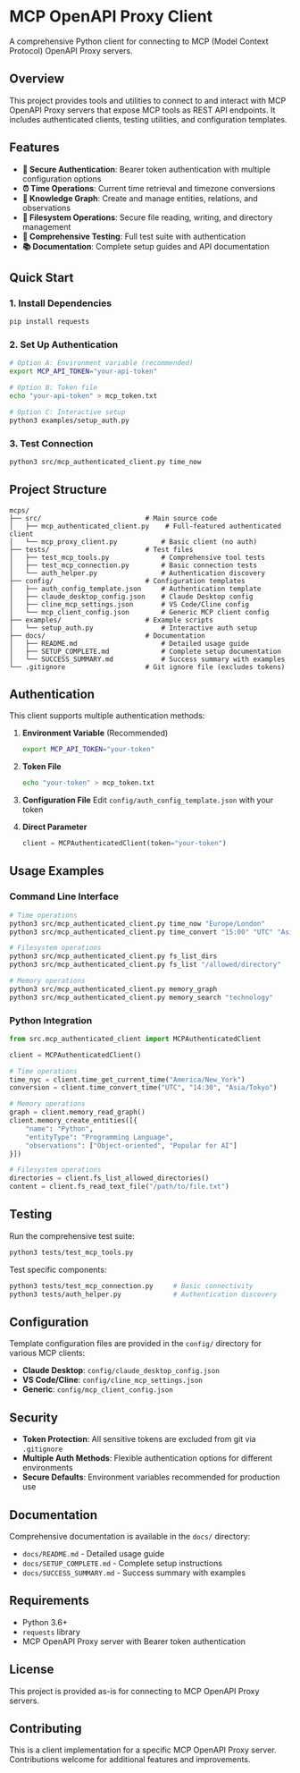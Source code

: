 # MCP OpenAPI Proxy Client

A comprehensive Python client for connecting to MCP (Model Context Protocol) OpenAPI Proxy servers.

## Overview

This project provides tools and utilities to connect to and interact with MCP OpenAPI Proxy servers that expose MCP tools as REST API endpoints. It includes authenticated clients, testing utilities, and configuration templates.

## Features

- **🔐 Secure Authentication**: Bearer token authentication with multiple configuration options
- **⏰ Time Operations**: Current time retrieval and timezone conversions
- **🧠 Knowledge Graph**: Create and manage entities, relations, and observations
- **📁 Filesystem Operations**: Secure file reading, writing, and directory management
- **🧪 Comprehensive Testing**: Full test suite with authentication
- **📚 Documentation**: Complete setup guides and API documentation

## Quick Start

### 1. Install Dependencies
```bash
pip install requests
```

### 2. Set Up Authentication
```bash
# Option A: Environment variable (recommended)
export MCP_API_TOKEN="your-api-token"

# Option B: Token file
echo "your-api-token" > mcp_token.txt

# Option C: Interactive setup
python3 examples/setup_auth.py
```

### 3. Test Connection
```bash
python3 src/mcp_authenticated_client.py time_now
```

## Project Structure

```
mcps/
├── src/                          # Main source code
│   ├── mcp_authenticated_client.py    # Full-featured authenticated client
│   └── mcp_proxy_client.py           # Basic client (no auth)
├── tests/                        # Test files
│   ├── test_mcp_tools.py             # Comprehensive tool tests
│   ├── test_mcp_connection.py        # Basic connection tests
│   └── auth_helper.py                # Authentication discovery
├── config/                       # Configuration templates
│   ├── auth_config_template.json     # Authentication template
│   ├── claude_desktop_config.json    # Claude Desktop config
│   ├── cline_mcp_settings.json       # VS Code/Cline config
│   └── mcp_client_config.json        # Generic MCP client config
├── examples/                     # Example scripts
│   └── setup_auth.py                 # Interactive auth setup
├── docs/                         # Documentation
│   ├── README.md                     # Detailed usage guide
│   ├── SETUP_COMPLETE.md             # Complete setup documentation
│   └── SUCCESS_SUMMARY.md            # Success summary with examples
└── .gitignore                    # Git ignore file (excludes tokens)
```

## Authentication

This client supports multiple authentication methods:

1. **Environment Variable** (Recommended)
   ```bash
   export MCP_API_TOKEN="your-token"
   ```

2. **Token File**
   ```bash
   echo "your-token" > mcp_token.txt
   ```

3. **Configuration File**
   Edit `config/auth_config_template.json` with your token

4. **Direct Parameter**
   ```python
   client = MCPAuthenticatedClient(token="your-token")
   ```

## Usage Examples

### Command Line Interface
```bash
# Time operations
python3 src/mcp_authenticated_client.py time_now "Europe/London"
python3 src/mcp_authenticated_client.py time_convert "15:00" "UTC" "Asia/Tokyo"

# Filesystem operations
python3 src/mcp_authenticated_client.py fs_list_dirs
python3 src/mcp_authenticated_client.py fs_list "/allowed/directory"

# Memory operations
python3 src/mcp_authenticated_client.py memory_graph
python3 src/mcp_authenticated_client.py memory_search "technology"
```

### Python Integration
```python
from src.mcp_authenticated_client import MCPAuthenticatedClient

client = MCPAuthenticatedClient()

# Time operations
time_nyc = client.time_get_current_time("America/New_York")
conversion = client.time_convert_time("UTC", "14:30", "Asia/Tokyo")

# Memory operations
graph = client.memory_read_graph()
client.memory_create_entities([{
    "name": "Python",
    "entityType": "Programming Language",
    "observations": ["Object-oriented", "Popular for AI"]
}])

# Filesystem operations
directories = client.fs_list_allowed_directories()
content = client.fs_read_text_file("/path/to/file.txt")
```

## Testing

Run the comprehensive test suite:
```bash
python3 tests/test_mcp_tools.py
```

Test specific components:
```bash
python3 tests/test_mcp_connection.py     # Basic connectivity
python3 tests/auth_helper.py             # Authentication discovery
```

## Configuration

Template configuration files are provided in the `config/` directory for various MCP clients:

- **Claude Desktop**: `config/claude_desktop_config.json`
- **VS Code/Cline**: `config/cline_mcp_settings.json`
- **Generic**: `config/mcp_client_config.json`

## Security

- **Token Protection**: All sensitive tokens are excluded from git via `.gitignore`
- **Multiple Auth Methods**: Flexible authentication options for different environments
- **Secure Defaults**: Environment variables recommended for production use

## Documentation

Comprehensive documentation is available in the `docs/` directory:

- `docs/README.md` - Detailed usage guide
- `docs/SETUP_COMPLETE.md` - Complete setup instructions
- `docs/SUCCESS_SUMMARY.md` - Success summary with examples

## Requirements

- Python 3.6+
- `requests` library
- MCP OpenAPI Proxy server with Bearer token authentication

## License

This project is provided as-is for connecting to MCP OpenAPI Proxy servers.

## Contributing

This is a client implementation for a specific MCP OpenAPI Proxy server. Contributions welcome for additional features and improvements.